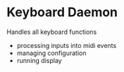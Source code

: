 # Keyboard Daemon

Handles all keyboard functions

- processing inputs into midi events
- managing configuration
- running display